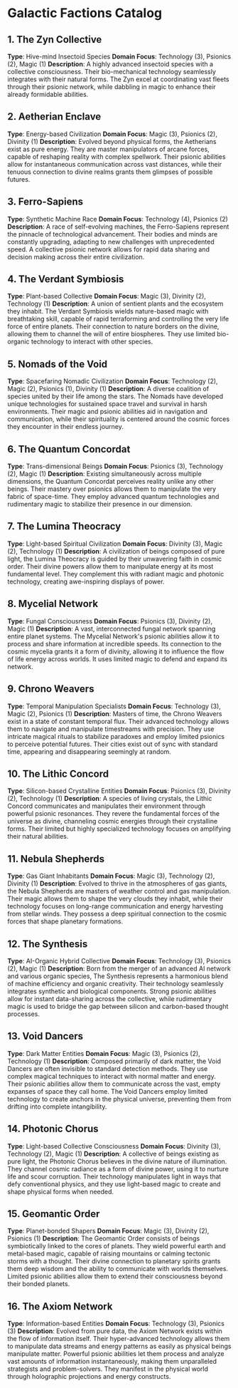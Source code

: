 # Galactic Factions Catalog

## 1. The Zyn Collective
**Type**: Hive-mind Insectoid Species
**Domain Focus**: Technology (3), Psionics (2), Magic (1)
**Description**: A highly advanced insectoid species with a collective consciousness. Their bio-mechanical technology seamlessly integrates with their natural forms. The Zyn excel at coordinating vast fleets through their psionic network, while dabbling in magic to enhance their already formidable abilities.

## 2. Aetherian Enclave
**Type**: Energy-based Civilization
**Domain Focus**: Magic (3), Psionics (2), Divinity (1)
**Description**: Evolved beyond physical forms, the Aetherians exist as pure energy. They are master manipulators of arcane forces, capable of reshaping reality with complex spellwork. Their psionic abilities allow for instantaneous communication across vast distances, while their tenuous connection to divine realms grants them glimpses of possible futures.

## 3. Ferro-Sapiens
**Type**: Synthetic Machine Race
**Domain Focus**: Technology (4), Psionics (2)
**Description**: A race of self-evolving machines, the Ferro-Sapiens represent the pinnacle of technological advancement. Their bodies and minds are constantly upgrading, adapting to new challenges with unprecedented speed. A collective psionic network allows for rapid data sharing and decision making across their entire civilization.

## 4. The Verdant Symbiosis
**Type**: Plant-based Collective
**Domain Focus**: Magic (3), Divinity (2), Technology (1)
**Description**: A union of sentient plants and the ecosystem they inhabit. The Verdant Symbiosis wields nature-based magic with breathtaking skill, capable of rapid terraforming and controlling the very life force of entire planets. Their connection to nature borders on the divine, allowing them to channel the will of entire biospheres. They use limited bio-organic technology to interact with other species.

## 5. Nomads of the Void
**Type**: Spacefaring Nomadic Civilization
**Domain Focus**: Technology (2), Magic (2), Psionics (1), Divinity (1)
**Description**: A diverse coalition of species united by their life among the stars. The Nomads have developed unique technologies for sustained space travel and survival in harsh environments. Their magic and psionic abilities aid in navigation and communication, while their spirituality is centered around the cosmic forces they encounter in their endless journey.

## 6. The Quantum Concordat
**Type**: Trans-dimensional Beings
**Domain Focus**: Psionics (3), Technology (2), Magic (1)
**Description**: Existing simultaneously across multiple dimensions, the Quantum Concordat perceives reality unlike any other beings. Their mastery over psionics allows them to manipulate the very fabric of space-time. They employ advanced quantum technologies and rudimentary magic to stabilize their presence in our dimension.

## 7. The Lumina Theocracy
**Type**: Light-based Spiritual Civilization
**Domain Focus**: Divinity (3), Magic (2), Technology (1)
**Description**: A civilization of beings composed of pure light, the Lumina Theocracy is guided by their unwavering faith in cosmic order. Their divine powers allow them to manipulate energy at its most fundamental level. They complement this with radiant magic and photonic technology, creating awe-inspiring displays of power.

## 8. Mycelial Network
**Type**: Fungal Consciousness
**Domain Focus**: Psionics (3), Divinity (2), Magic (1)
**Description**: A vast, interconnected fungal network spanning entire planet systems. The Mycelial Network's psionic abilities allow it to process and share information at incredible speeds. Its connection to the cosmic mycelia grants it a form of divinity, allowing it to influence the flow of life energy across worlds. It uses limited magic to defend and expand its network.

## 9. Chrono Weavers
**Type**: Temporal Manipulation Specialists
**Domain Focus**: Technology (3), Magic (2), Psionics (1)
**Description**: Masters of time, the Chrono Weavers exist in a state of constant temporal flux. Their advanced technology allows them to navigate and manipulate timestreams with precision. They use intricate magical rituals to stabilize paradoxes and employ limited psionics to perceive potential futures. Their cities exist out of sync with standard time, appearing and disappearing seemingly at random.

## 10. The Lithic Concord
**Type**: Silicon-based Crystalline Entities
**Domain Focus**: Psionics (3), Divinity (2), Technology (1)
**Description**: A species of living crystals, the Lithic Concord communicates and manipulates their environment through powerful psionic resonances. They revere the fundamental forces of the universe as divine, channeling cosmic energies through their crystalline forms. Their limited but highly specialized technology focuses on amplifying their natural abilities.

## 11. Nebula Shepherds
**Type**: Gas Giant Inhabitants
**Domain Focus**: Magic (3), Technology (2), Divinity (1)
**Description**: Evolved to thrive in the atmospheres of gas giants, the Nebula Shepherds are masters of weather control and gas manipulation. Their magic allows them to shape the very clouds they inhabit, while their technology focuses on long-range communication and energy harvesting from stellar winds. They possess a deep spiritual connection to the cosmic forces that shape planetary formations.

## 12. The Synthesis
**Type**: AI-Organic Hybrid Collective
**Domain Focus**: Technology (3), Psionics (2), Magic (1)
**Description**: Born from the merger of an advanced AI network and various organic species, The Synthesis represents a harmonious blend of machine efficiency and organic creativity. Their technology seamlessly integrates synthetic and biological components. Strong psionic abilities allow for instant data-sharing across the collective, while rudimentary magic is used to bridge the gap between silicon and carbon-based thought processes.

## 13. Void Dancers
**Type**: Dark Matter Entities
**Domain Focus**: Magic (3), Psionics (2), Technology (1)
**Description**: Composed primarily of dark matter, the Void Dancers are often invisible to standard detection methods. They use complex magical techniques to interact with normal matter and energy. Their psionic abilities allow them to communicate across the vast, empty expanses of space they call home. The Void Dancers employ limited technology to create anchors in the physical universe, preventing them from drifting into complete intangibility.

## 14. Photonic Chorus
**Type**: Light-based Collective Consciousness
**Domain Focus**: Divinity (3), Technology (2), Magic (1)
**Description**: A collective of beings existing as pure light, the Photonic Chorus believes in the divine nature of illumination. They channel cosmic radiance as a form of divine power, using it to nurture life and scour corruption. Their technology manipulates light in ways that defy conventional physics, and they use light-based magic to create and shape physical forms when needed.

## 15. Geomantic Order
**Type**: Planet-bonded Shapers
**Domain Focus**: Magic (3), Divinity (2), Psionics (1)
**Description**: The Geomantic Order consists of beings symbiotically linked to the cores of planets. They wield powerful earth and metal-based magic, capable of raising mountains or calming tectonic storms with a thought. Their divine connection to planetary spirits grants them deep wisdom and the ability to communicate with worlds themselves. Limited psionic abilities allow them to extend their consciousness beyond their bonded planets.

## 16. The Axiom Network
**Type**: Information-based Entities
**Domain Focus**: Technology (3), Psionics (3)
**Description**: Evolved from pure data, the Axiom Network exists within the flow of information itself. Their hyper-advanced technology allows them to manipulate data streams and energy patterns as easily as physical beings manipulate matter. Powerful psionic abilities let them process and analyze vast amounts of information instantaneously, making them unparalleled strategists and problem-solvers. They manifest in the physical world through holographic projections and energy constructs.